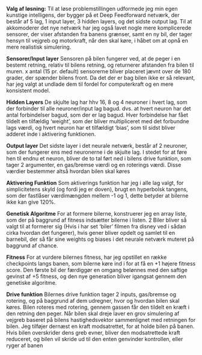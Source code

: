 **Valg af løsning:**
Til at løse problemstillingen udformede jeg min egen kunstige intelligens, der bygger på et
Deep Feedforward netværk, der består af 5 lag, 1 input layer, 3 hidden layers, og det sidste
output lag. Til at akkomoderer det nye netværk har jeg også lavet nogle mere komplicerede
sensorer, der viser afstanden fra banens grænser, samt en ny bil, der tager hensyn til
vejgreb og motorkraft, når den skal køre, i håbet om at opnå en mere realistisk simulering.

**Sensorer/Input layer**
Sensoren på bilen fungerer ved, at de peger i en bestemt retning, relativ til bilens retning, og
returnerer afstanden fra bilen til muren. x antal (15 pr. default) sensorerne bliver placeret
jævnt over de 180 grader, der spænder bilens front. Da det der er bag bilen ikke er så
relevant, har jeg valgt at undlade dem til fordel for computerkraft og en mere konsistent
model.

**Hidden Layers**
De skjulte lag har hhv 16, 8 og 4 neuroner i hvert lag, som der forbinder til alle
neuroner/input lag bagud. dvs. at hvert neuron har det antal forbindelser bagud, som der er
lag bagud. Hver forbindelse har fået tildelt en tilfældig ‘weight’, som der bliver multipliceret
med det forbundne lags værdi, og hvert neuron har et tilfældigt ‘bias’, som til sidst bliver
adderet inde i aktivering funktionen.

**Output layer**
Det sidste layer i det neurale netværk, består af 2 neuroner, som der fungerer ens med
neuronerne i de skjulte lag. I stedet for at føre hen til endnu et neuron, bliver de to tal ført
ned i bilens drive funktion, som tager 2 argumenter, en gas/bremse værdi og en roterings
værdi. Disse værdier bestemmer altså hvordan bilen skal køres

**Aktivering Funktion**
Som aktiverings funktion har jeg i alle lag valgt, for simplicitetens skyld (og fordi jeg er
doven), brugt en hyperbolsk tangens, som der fastlåser værdimængden mellem -1 og 1,
dette betyder at bilerne ikke kan give 120%.

**Genetisk Algoritme**
For at formere bilerne, konstruerer jeg en array liste, som der på baggrund af fitness
indsætter bilerne i listen. 2 Biler bliver så valgt til at formerer sig (Hvis i har set ‘biler’ filmen
fra disney ved i sådan cirka hvordan det fungerer), hvis gener bliver opdelt og samlet til en
barnebil, der så får sine weights og biases i det neurale netværk muteret på baggrund af
chance.

**Fitness**
For at vurdere bilernes fitness, har jeg opstillet en række checkpoints langs banen, som
bilerne køre ind i for at få en +1 højere fitness score. Den første bil der færdiggør en omgang
belønnes med den saftige gevinst af +5 fitness, og den nye generation bliver igangsat
gennem den genetiske algoritme.

**Drive funktion**
Bilernes drive funktion tager 2 inputs, gas/bremse og rotering, og på baggrund af dem
udregner, hvor og hvordan bilen skal køres. Bilen roteres med rotering, gennem gassen får
den tildelt en kræft i den retning den peger. Når bilen skal dreje laver en grov simulering af
vejgreb baseret på bilens hastighedsvektor sammenlignet med retningen for bilen. Jeg
tilføjer dernæst en kraft modsatrettet, for at holde bilen på banen. Hvis bilen overskrider
dens greb evner, bliver den modsatrettede kraft reduceret, og bilen vil skride ud til den enten
genvinder kontrollen, eller ryger af banen


